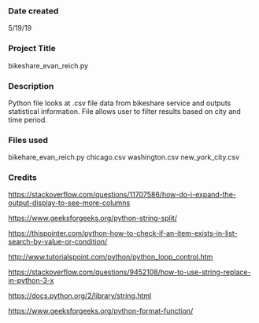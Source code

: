 ### Date created
5/19/19

### Project Title
bikeshare_evan_reich.py

### Description
Python file looks at .csv file data from bikeshare service and outputs statistical information. File allows 
user to filter results based on city and time period.

### Files used
bikehare_evan_reich.py
chicago.csv
washington.csv
new_york_city.csv

### Credits
https://stackoverflow.com/questions/11707586/how-do-i-expand-the-output-display-to-see-more-columns

https://www.geeksforgeeks.org/python-string-split/

https://thispointer.com/python-how-to-check-if-an-item-exists-in-list-search-by-value-or-condition/

http://www.tutorialspoint.com/python/python_loop_control.htm

https://stackoverflow.com/questions/9452108/how-to-use-string-replace-in-python-3-x

https://docs.python.org/2/library/string.html

https://www.geeksforgeeks.org/python-format-function/